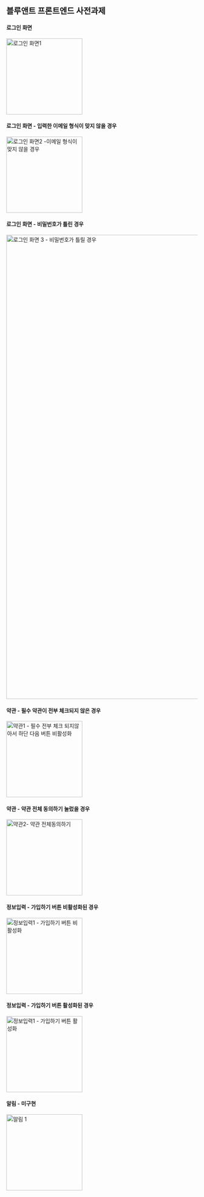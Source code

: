 ## 블루앤트 프론트엔드 사전과제 

#### 로그인 화면 
<img width="200" alt="로그인 화면1" src="https://github.com/Blueant-dev/qoeocjf5-gmail.com/assets/40132591/95697130-1bf4-4228-8da4-9b280b9bf813">
<br/>

#### 로그인 화면 - 입력한 이메일 형식이 맞지 않을 경우
<img width="200" alt="로그인 화면2 -이메일 형식이 맞지 않을 경우" src="https://github.com/Blueant-dev/qoeocjf5-gmail.com/assets/40132591/14006b16-e70b-4287-ad0e-d96782fca639">
<br/>

#### 로그인 화면 - 비밀번호가 틀린 경우 
<img width="1219" alt="로그인 화면 3 - 비밀번호가 틀릴 경우" src="https://github.com/Blueant-dev/qoeocjf5-gmail.com/assets/40132591/de3bb6ac-ce62-4541-9a35-dc4f5051c88a">
<br/>

#### 약관 - 필수 약관이 전부 체크되지 않은 경우 
<img width="200" alt="약관1 - 필수 전부 체크 되지않아서 하단 다음 버튼 비활성화" src="https://github.com/Blueant-dev/qoeocjf5-gmail.com/assets/40132591/e71ec90d-fa59-49ec-bb64-b49e28676b5d">
<br/>

#### 약관 - 약관 전체 동의하기 눌렀을 경우 
<img width="200" alt="약관2- 약관 전체동의하기" src="https://github.com/Blueant-dev/qoeocjf5-gmail.com/assets/40132591/a1ccfd60-4ea2-44ba-baff-1288bc739043">
<br/>

#### 정보입력 - 가입하기 버튼 비활성화된 경우
<img width="200" alt="정보입력1 - 가입하기 버튼 비활성화" src="https://github.com/Blueant-dev/qoeocjf5-gmail.com/assets/40132591/d5efe46f-5374-421e-83ba-765bf7ea5a19">

#### 정보입력 - 가입하기 버튼 활성화된 경우
<img width="200" alt="정보입력1 - 가입하기 버튼 활성화" src="https://github.com/Blueant-dev/qoeocjf5-gmail.com/assets/40132591/a0e38dff-42a2-4bb4-9a37-436da7963fae">

#### 알림 - 미구현 
<img width="200" alt="알림 1" src="https://github.com/Blueant-dev/qoeocjf5-gmail.com/assets/40132591/635fe451-ecc9-4d9d-a68e-1267d6ebc2c3">


